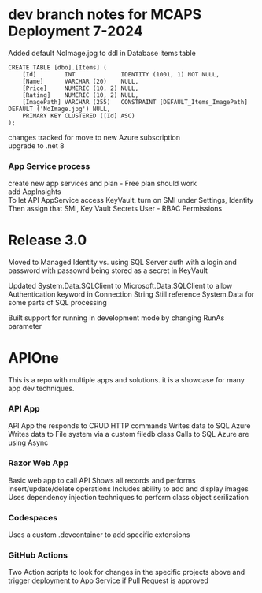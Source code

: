 
# dev branch notes for MCAPS Deployment 7-2024
Added default NoImage.jpg to ddl in Database items table
```Code
CREATE TABLE [dbo].[Items] (
    [Id]        INT             IDENTITY (1001, 1) NOT NULL,
    [Name]      VARCHAR (20)    NULL,
    [Price]     NUMERIC (10, 2) NULL,
    [Rating]    NUMERIC (10, 2) NULL,
    [ImagePath] VARCHAR (255)   CONSTRAINT [DEFAULT_Items_ImagePath] DEFAULT ('NoImage.jpg') NULL,
    PRIMARY KEY CLUSTERED ([Id] ASC)
);
```

changes tracked for move to new Azure subscription \
upgrade to .net 8 

### App Service process
create new app services and plan - Free plan should work \
add AppInsights \
To let API AppService access KeyVault, turn on SMI under Settings, Identity \
Then assign that SMI, Key Vault Secrets User - RBAC Permissions


# Release 3.0

Moved to Managed Identity vs. using SQL Server auth with a login and password
with passowrd being stored as a secret in KeyVault

Updated System.Data.SQLClient to Microsoft.Data.SQLClient to allow Authentication keyword in Connection String
Still reference System.Data for some parts of SQL processing

Built support for running in development mode by changing RunAs parameter


# APIOne

This is a repo with multiple apps and solutions.  it is a showcase for many app dev techniques.

### API App

API App the responds to CRUD HTTP commands
Writes data to SQL Azure
Writes data to File system via a custom filedb class
Calls to SQL Azure are using Async 

### Razor Web App

Basic web app to call API
Shows all records and performs insert/update/delete operations
Includes ability to add and display images
Uses dependency injection techniques to perform class object serilization 

### Codespaces

Uses a custom .devcontainer to add specific extensions

### GitHub Actions

Two Action scripts to look for changes in the specific projects above and trigger deployment to App Service if Pull Request is approved
